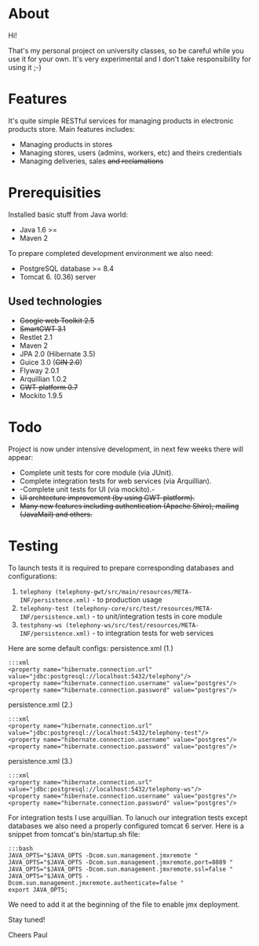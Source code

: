 # About

Hi!

That's my personal project on university classes,
so be careful while you use it for your own. It's very experimental
and I don't take responsibility for using it ;-)

# Features

It's quite simple RESTful services for managing products in electronic products store.
Main features includes:

- Managing products in stores
- Managing stores, users (admins, workers, etc) and theirs credentials
- Managing deliveries, sales <s>and reclamations</s>

# Prerequisities

Installed basic stuff from Java world:

- Java 1.6 >=
- Maven 2

To prepare completed development environment we also need:

- PostgreSQL database >= 8.4
- Tomcat 6. (0.36) server

## Used technologies

- <s>Google web Toolkit 2.5</s>
- <s>SmartGWT 3.1</s>
- Restlet 2.1
- Maven 2
- JPA 2.0 (Hibernate 3.5)
- Guice 3.0 (<s>GIN 2.0</s>)
- Flyway 2.0.1
- Arquillian 1.0.2
- <s>GWT-platform 0.7</s>
- Mockito 1.9.5

# Todo

Project is now under intensive development, in next few weeks there will appear:

- Complete unit tests for core module (via JUnit).
- Complete integration tests for web services (via Arquillian).
- -Complete unit tests for UI (via mockito).-
- <s>UI archtecture improvement (by using GWT-platform).</s>
- <s>Many new features including authentication (Apache Shiro), mailing (JavaMail) and others.</s>

# Testing

To launch tests it is required to prepare corresponding databases and configurations:

1. `telephony (telephony-gwt/src/main/resources/META-INF/persistence.xml)` - to production usage
2. `telephony-test (telephony-core/src/test/resources/META-INF/persistence.xml)` - to unit/integration tests in core module
3. `testphony-ws (telephony-ws/src/test/resources/META-INF/persistence.xml)` - to integration tests for web services

Here are some default configs:
persistence.xml (1.)

    :::xml
    <property name="hibernate.connection.url" value="jdbc:postgresql://localhost:5432/telephony"/>
    <property name="hibernate.connection.username" value="postgres"/>
    <property name="hibernate.connection.password" value="postgres"/>


persistence.xml (2.)

    :::xml
    <property name="hibernate.connection.url" value="jdbc:postgresql://localhost:5432/telephony-test"/>
    <property name="hibernate.connection.username" value="postgres"/>
    <property name="hibernate.connection.password" value="postgres"/>

persistence.xml (3.)

    :::xml
    <property name="hibernate.connection.url" value="jdbc:postgresql://localhost:5432/telephony-ws"/>
    <property name="hibernate.connection.username" value="postgres"/>
    <property name="hibernate.connection.password" value="postgres"/>


For integration tests I use arquillian. To lanuch our integration tests except databases we also need a properly configured tomcat 6 server. Here is a snippet from tomcat's bin/startup.sh file:

    :::bash
    JAVA_OPTS="$JAVA_OPTS -Dcom.sun.management.jmxremote "
    JAVA_OPTS="$JAVA_OPTS -Dcom.sun.management.jmxremote.port=8089 "
    JAVA_OPTS="$JAVA_OPTS -Dcom.sun.management.jmxremote.ssl=false "
    JAVA_OPTS="$JAVA_OPTS -Dcom.sun.management.jmxremote.authenticate=false "
    export JAVA_OPTS;

We need to add it at the beginning of the file to enable jmx deployment.

Stay tuned!

Cheers 
Paul